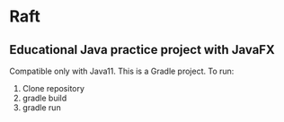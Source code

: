 # Raft
## Educational Java practice project with JavaFX
Compatible only with Java11.
This is a Gradle project. To run:
1. Clone repository
2. gradle build 
3. gradle run
